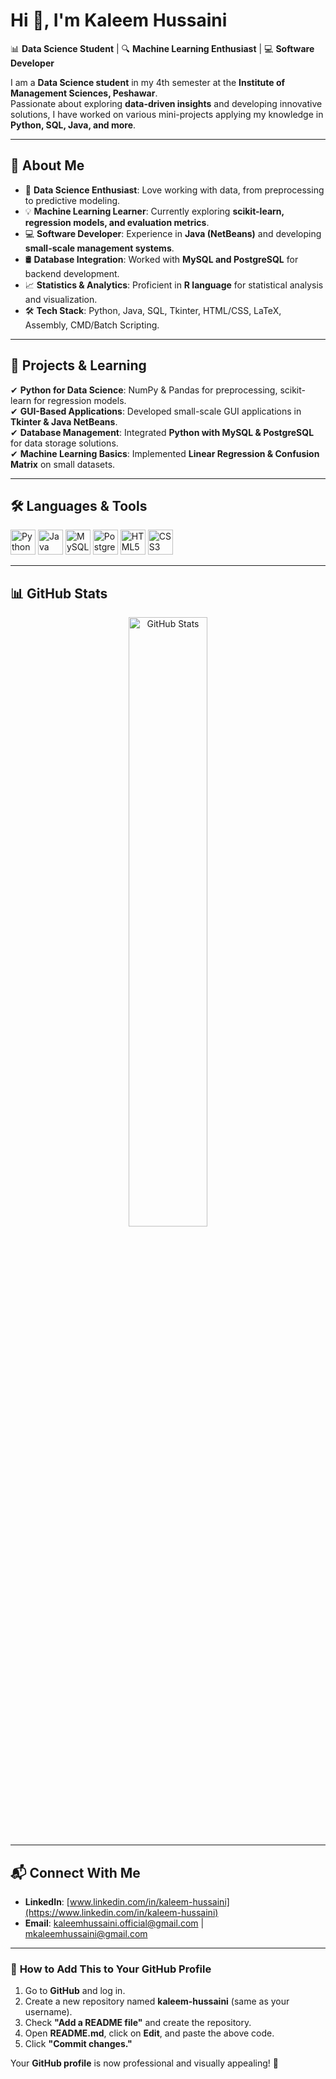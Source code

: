 # Hi 👋, I'm Kaleem Hussaini  
📊 **Data Science Student** | 🔍 **Machine Learning Enthusiast** | 💻 **Software Developer**  

I am a **Data Science student** in my 4th semester at the **Institute of Management Sciences, Peshawar**.  
Passionate about exploring **data-driven insights** and developing innovative solutions, I have worked on various mini-projects applying my knowledge in **Python, SQL, Java, and more**.  

---

## 📌 About Me  
- 🎯 **Data Science Enthusiast**: Love working with data, from preprocessing to predictive modeling.  
- 💡 **Machine Learning Learner**: Currently exploring **scikit-learn, regression models, and evaluation metrics**.  
- 💻 **Software Developer**: Experience in **Java (NetBeans)** and developing **small-scale management systems**.  
- 🛢 **Database Integration**: Worked with **MySQL and PostgreSQL** for backend development.  
- 📈 **Statistics & Analytics**: Proficient in **R language** for statistical analysis and visualization.  
- 🛠 **Tech Stack**: Python, Java, SQL, Tkinter, HTML/CSS, LaTeX, Assembly, CMD/Batch Scripting.  

---

## 🚀 Projects & Learning  
✔ **Python for Data Science**: NumPy & Pandas for preprocessing, scikit-learn for regression models.  
✔ **GUI-Based Applications**: Developed small-scale GUI applications in **Tkinter & Java NetBeans**.  
✔ **Database Management**: Integrated **Python with MySQL & PostgreSQL** for data storage solutions.  
✔ **Machine Learning Basics**: Implemented **Linear Regression & Confusion Matrix** on small datasets.  

---

## 🛠 Languages & Tools  
<p align="left">  
<img src="https://cdn.jsdelivr.net/gh/devicons/devicon/icons/python/python-original.svg" alt="Python" width="40" height="40"/>  
<img src="https://cdn.jsdelivr.net/gh/devicons/devicon/icons/java/java-original.svg" alt="Java" width="40" height="40"/>  
<img src="https://cdn.jsdelivr.net/gh/devicons/devicon/icons/mysql/mysql-original.svg" alt="MySQL" width="40" height="40"/>  
<img src="https://cdn.jsdelivr.net/gh/devicons/devicon/icons/postgresql/postgresql-original.svg" alt="PostgreSQL" width="40" height="40"/>  
<img src="https://cdn.jsdelivr.net/gh/devicons/devicon/icons/html5/html5-original.svg" alt="HTML5" width="40" height="40"/>  
<img src="https://cdn.jsdelivr.net/gh/devicons/devicon/icons/css3/css3-original.svg" alt="CSS3" width="40" height="40"/>  
</p>  

---

## 📊 GitHub Stats  
<p align="center">  
  <img src="https://github-readme-stats.vercel.app/api?username=kaleem-hussaini&show_icons=true&theme=dark" alt="GitHub Stats" width="50%"/>  
</p>  

---

## 📬 Connect With Me  
- **LinkedIn**: [www.linkedin.com/in/kaleem-hussaini](https://www.linkedin.com/in/kaleem-hussaini)  
- **Email**: kaleemhussaini.official@gmail.com | mkaleemhussaini@gmail.com  

---

### 🎯 **How to Add This to Your GitHub Profile**  
1. Go to **GitHub** and log in.  
2. Create a new repository named **kaleem-hussaini** (same as your username).  
3. Check **"Add a README file"** and create the repository.  
4. Open **README.md**, click on **Edit**, and paste the above code.  
5. Click **"Commit changes."**  

Your **GitHub profile** is now professional and visually appealing! 🚀  
